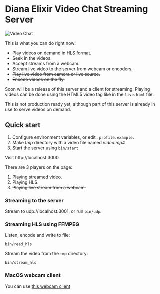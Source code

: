 # Diana Elixir Video Chat Streaming Server

![Video Chat](https://github.com/shavit/verbose-parakeet/raw/master/doc/meme.gif?raw=true)

This is what you can do right now:

* Play videos on demand in HLS format.
* Seek in the videos.
* Accept streams from a webcam.
* <s>Stream live video to the server from webcam or encoders.</s>
* <s>Play live video from camera or live source.</s>
* <s>Encode videos on the fly.</s>

Soon will be a release of this server and a client for streaming. Playing videos can be done using the HTML5 video tag like in the `live.html` file.

This is not production ready yet, although part of this server is already in use to serve videos on demand.

## Quick start

1. Configure environment variables, or edit `.profile.example.`
2. Make *tmp* directory with a video file named *video.mp4*
3. Start the server using `bin/start`

Visit http://localhost:3000.

There are 3 players on the page:
  1. Playing streamed video.
  2. Playing HLS.
  3. <s>Playing live stream from a webcam.</s>

### Streaming to the server
Stream to udp://localhost:3001, or run `bin/udp`.

### Streaming HLS using FFMPEG

Listen, encode and write to file:
````
bin/read_hls
````

Stream the video from the `tmp` directory:
````
bin/stream_hls
````

### MacOS webcam client

You can use [this webcam client](https://github.com/shavit/Monique)
